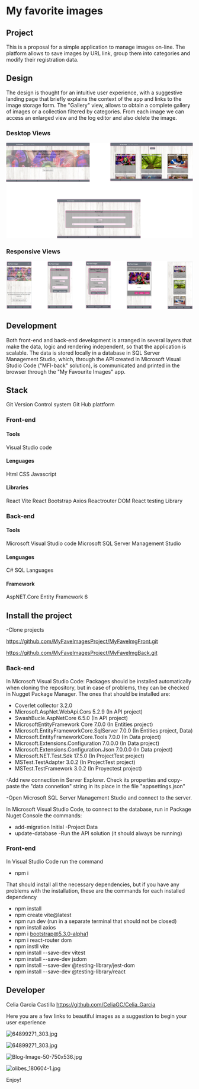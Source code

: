 <h1>My favorite images</h1>

<h2>Project</h2>

This is a proposal for a simple application to manage images on-line. The platform allows to save images by URL link, group them into categories and modify their registration data.

<h2>Design</h2>

The design is thought for an intuitive user experience, with a suggestive landing page that briefly explains the context of the app and links to the image storage form.
The "Gallery" view, allows to obtain a complete gallery of images or a collection filtered by categories.
From each image we can access an enlarged view and the log editor and also delete the image.

<h3>Desktop Views</h3>
 
![Group%202.png](https://github.com/MyFaveImagesProject/MyFaveImgFront/blob/main/src/assets/images/Group%202.png)

<h3>Responsive Views</h3>

![Group%201.png](https://github.com/MyFaveImagesProject/MyFaveImgFront/blob/main/src/assets/images/Group%201.png)
 

<h2>Development</h2>

Both front-end and back-end development is arranged in several layers that make the data, logic and rendering independent, so that the application is scalable.
The data is stored locally in a database in SQL Server Management Studio, which, through the API created in Microsoft Visual Studio Code ("MFI-back" solution), is communicated and printed in the browser through the "My Favourite Images" app.

<h2>Stack</h2>

Git Version Control system
Git Hub plattform

<h3>Front-end</h3>

<h4>Tools</h4>
Visual Studio code

<h4>Lenguages</h4>
Html
CSS
Javascript

<h4>Libraries</h4>
React Vite
React Bootstrap
Axios
Reactrouter DOM
React testing Library

<h3>Back-end</h3>

<h4>Tools</h4>
Microsoft Visual Studio code
Microsoft SQL Server Management Studio 

<h4>Lenguages</h4>
C#
SQL Languages

<h4>Framework</h4>
AspNET.Core Entity Framework 6

<h2>Install the project</h2>

-Clone projects

https://github.com/MyFaveImagesProject/MyFaveImgFront.git

https://github.com/MyFaveImagesProject/MyFaveImgBack.git

<h3>Back-end</h3>

In Microsoft Visual Studio Code:
Packages should be installed automatically when cloning the repository, but in case of problems, they can be checked in Nugget Package Manager. The ones that should be installed are:
- Coverlet collector 3.2.0
- Microsoft.AspNet.WebApi.Cors 5.2.9 (In API project)
- SwashBucle.AspNetCore 6.5.0 (In API project)
- MicrosoftEntityFramework Core 7.0.0 (In Entities project)
- Microsoft.EntityFrameworkCore.SqlServer 7.0.0 (In Entities project, Data)
- Microsoft.EntityFrameworkCore.Tools 7.0.0 (In Data project)
- Microsoft.Extensions.Configuration 7.0.0.0 (In Data project)
- Microsoft.Extensions.Configuration.Json 7.0.0.0 (In Data project)
- Microsoft.NET.Test.Sdk 17.5.0 (In ProjectTest project)
- MSTest.TestAdapter 3.0.2 (In ProjectTest project)
- MSTest.TestFramework 3.0.2 (In Proyectest project)

-Add new connection in Server Explorer. Check its properties and copy-paste the "data connetion" string in its place in the file "appsettings.json"

-Open Microsoft SQL Server Management Studio and connect to the server.

In Microsoft Visual Studio Code, to connect to the database, run in Package Nuget Console the commands:
- add-migration Initial -Project Data
- update-database
-Run the API solution (it should always be running)

<h3>Front-end</h3>

In Visual Studio Code run the command
- npm i

That should install all the necessary dependencies, but if you have any problems with the installation, these are the commands for each installed dependency
- npm install
- npm create vite@latest
- npm run dev (run in a separate terminal that should not be closed)
- npm install axios
- npm i bootstrap@5.3.0-alpha1
- npm i react-router dom
- npm instll vite
- npm install --save-dev vitest
- npm install --save-dev jsdom 
- npm install --save-dev @testing-library/jest-dom
- npm install --save-dev @testing-library/react


<h2>Developer</h2>

Celia Garcia Castilla https://github.com/CeliaGC/Celia_Garcia

Here you are a few links to beautiful images as a suggestion to begin your user experience



![64899271_303.jpg](https://static.dw.com/image/64899271_303.jpg)



![64899271_303.jpg](https://blog.soin-et-nature.com/app/uploads/2021/08/Ginkgo-biloba.jpg)



![Blog-Image-50-750x536.jpg](https://d20x1nptavktw0.cloudfront.net/wordpress_media/2022/03/Blog-Image-50-750x536.jpg)



![olibes_180604-1.jpg](https://media.istockphoto.com/id/1271344172/es/foto/grupo-de-ni%C3%B1os-divirti%C3%A9ndose-jugando-al-hopscotch-en-la-calle.jpg?s=612x612&w=0&k=20&c=uP5BNwVg1ldyzTUJ0bFODSks89ygf8uqHr88j6m7l1s=)



Enjoy!
